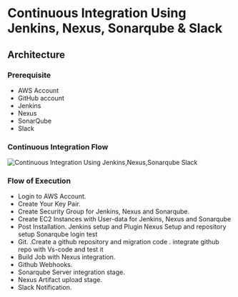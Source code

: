 # Continuous Integration Using Jenkins, Nexus, Sonarqube & Slack

## Architecture

### Prerequisite

- AWS Account
- GitHub account
- Jenkins
- Nexus
- SonarQube
- Slack

### Continuous Integration Flow

![Continuous Integration Using Jenkins,Nexus,Sonarqube  Slack](https://github.com/Sulemoore/DevOps-Projects/assets/101164153/ac99a77c-bb12-495a-9383-b7f05f6b19eb)


### Flow of Execution

- Login to AWS Account.
- Create Your Key Pair.
- Create Security Group for Jenkins, Nexus and Sonarqube.
- Create EC2 Instances with User-data for Jenkins, Nexus and Sonarqube
- Post Installation.
Jenkins setup and Plugin
Nexus Setup and repository setup
Sonarqube login test
- Git.
.Create a github repository and migration code
. integrate github repo with Vs-code and test it
- Build Job with Nexus integration.
- Github Webhooks.
- Sonarqube Server integration stage.
- Nexus Artifact upload stage.
- Slack Notification.
